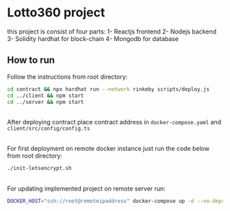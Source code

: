 # Lotto360 project

this project is consist of four parts:
1- Reactjs frontend
2- Nodejs backend
3- Solidity hardhat for block-chain
4- Mongodb for database

## How to run

Follow the instructions from root directory:

```bash
cd contract && npx hardhat run --network rinkeby scripts/deploy.js
cd ../client && npm start
cd ../server && npm start
```

\
After deploying contract place contract address in `docker-compose.yaml` and `client/src/config/config.ts`

\
For first deployment on remote docker instance just run the code below from root directory:

```bash
./init-letsencrypt.sh
```

\
For updating implemented project on remote server run:

```bash
DOCKER_HOST="ssh://root@remoteipaddress" docker-compose up -d --no-deps --build
```
